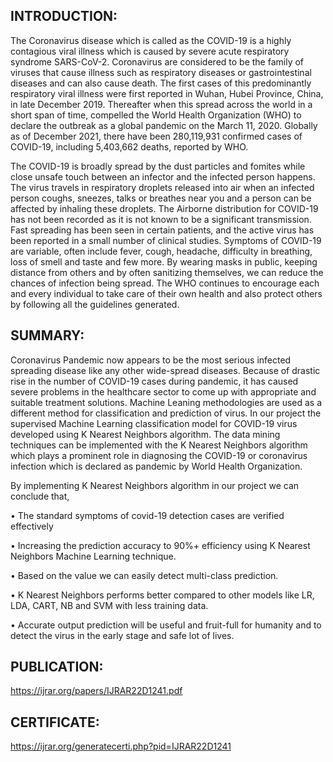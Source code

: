 ## INTRODUCTION:

The Coronavirus disease which is called as the COVID-19 is a highly contagious viral illness which is caused by severe acute respiratory syndrome SARS-CoV-2. Coronavirus are considered to be the family of viruses that cause illness such as respiratory diseases or gastrointestinal diseases and can also cause death. The first cases of this predominantly respiratory viral illness were first reported in Wuhan, Hubei Province, China, in late December 2019. Thereafter when this spread across the world in a short span of time, compelled the World Health Organization (WHO) to declare the outbreak as a global pandemic on the March 11, 2020. Globally as of December 2021, there have been 280,119,931 confirmed cases of COVID-19, including 5,403,662 deaths, reported by WHO.

The COVID-19 is broadly spread by the dust particles and fomites while close unsafe touch between an infector and the infected person happens. The virus travels in respiratory droplets released into air when an infected person coughs, sneezes, talks or breathes near you and a person can be affected by inhaling these droplets. The Airborne distribution for COVID-19 has not been recorded as it is not known to be a significant transmission. Fast spreading has been seen in certain patients, and the active virus has been reported in a small number of clinical studies. Symptoms of COVID-19 are variable, often include fever, cough, headache, difficulty in breathing, loss of smell and taste and few more. By wearing masks in public, keeping distance from others and by often sanitizing themselves, we can reduce the chances of infection being spread. The WHO continues to encourage each and every individual to take care of their own health and also protect others by following all the guidelines generated.

## SUMMARY:

Coronavirus Pandemic now appears to be the most serious infected spreading disease like any other wide-spread diseases. Because of drastic rise in the number of COVID-19 cases during pandemic, it has caused severe problems in the healthcare sector to come up with appropriate and suitable treatment solutions. Machine Leaning methodologies are used as a different method for classification and prediction of virus. In our project the supervised Machine Learning classification model for COVID-19 virus developed using K Nearest Neighbors algorithm. The data mining techniques can be implemented with the K Nearest Neighbors algorithm which plays a prominent role in diagnosing the COVID-19 or coronavirus infection which is declared as pandemic by World Health Organization.

 By implementing K Nearest Neighbors algorithm in our project we can conclude that, 

 • The standard symptoms of covid-19 detection cases are verified effectively
 
 • Increasing the prediction accuracy to 90%+ efficiency using K Nearest Neighbors Machine Learning technique. 
 
 • Based on the value we can easily detect multi-class prediction.
 
 • K Nearest Neighbors performs better compared to other models like LR, LDA, CART, NB and SVM with less training data.
 
 • Accurate output prediction will be useful and fruit-full for humanity and to detect the virus in the early stage and safe lot of lives.

## PUBLICATION: ##
https://ijrar.org/papers/IJRAR22D1241.pdf

## CERTIFICATE: ##
https://ijrar.org/generatecerti.php?pid=IJRAR22D1241
